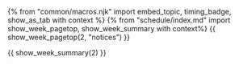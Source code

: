 {% from "common/macros.njk" import embed_topic, timing_badge, show_as_tab with context %}
{% from "schedule/index.md" import show_week_pagetop, show_week_summary with context%}
{{ show_week_pagetop(2, "notices") }}

{{ show_week_summary(2) }}


